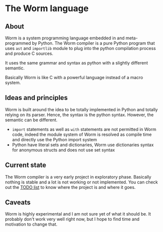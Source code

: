 # The Worm language

## About

Worm is a system programming language embedded in and meta-programmed by Python.
The Worm compiler is a pure Python program that uses `ast` and `importlib` module to plug into the python compilation process and produce C sources.

It uses the same grammar and syntax as python with a slightly different semantic.

Basically Worm is like C with a powerful language instead of a macro system.

## Ideas and principles

Worm is built around the idea to be totally implemented in Python and totally relying on its parser.
Hence, the syntax is the python syntax.
However, the semantic can be different.

- `import` statements as well as `with` statements are not permitted in Worm code, indeed the module system of Worm is
  resolved as compile time and directly use the Python import system
- Python have literal sets and dictionaries, Worm use dictionaries syntax for anonymous structs and
  does not use set syntax

## Current state

The Worm compiler is a very early project in exploratory phase.
Basically nothing is stable and a lot is not working or not implemented.
You can check out the [TODO list](TODO.md) to know where the project is and where it goes.

## Caveats

Worm is highly experimental and I am not sure yet of what it should be.
It probably don't work very well right now, but I hope to find time and motivation to change that.